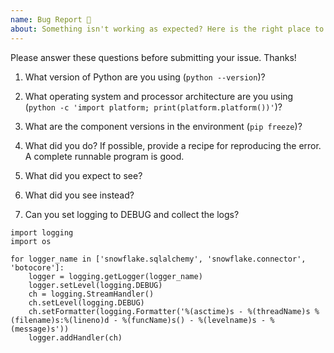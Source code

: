 ```yaml
---
name: Bug Report 🐞
about: Something isn't working as expected? Here is the right place to report.
---
```


Please answer these questions before submitting your issue. Thanks!

1. What version of Python are you using (`python --version`)?

2. What operating system and processor architecture are you using (`python -c 'import platform; print(platform.platform())'`)?

3. What are the component versions in the environment (`pip freeze`)?

4. What did you do?
If possible, provide a recipe for reproducing the error.
A complete runnable program is good.

5. What did you expect to see?

6. What did you see instead?

7. Can you set logging to DEBUG and collect the logs?

```
import logging
import os

for logger_name in ['snowflake.sqlalchemy', 'snowflake.connector', 'botocore']:
    logger = logging.getLogger(logger_name)
    logger.setLevel(logging.DEBUG)
    ch = logging.StreamHandler()
    ch.setLevel(logging.DEBUG)
    ch.setFormatter(logging.Formatter('%(asctime)s - %(threadName)s %(filename)s:%(lineno)d - %(funcName)s() - %(levelname)s - %(message)s'))
    logger.addHandler(ch)
```
